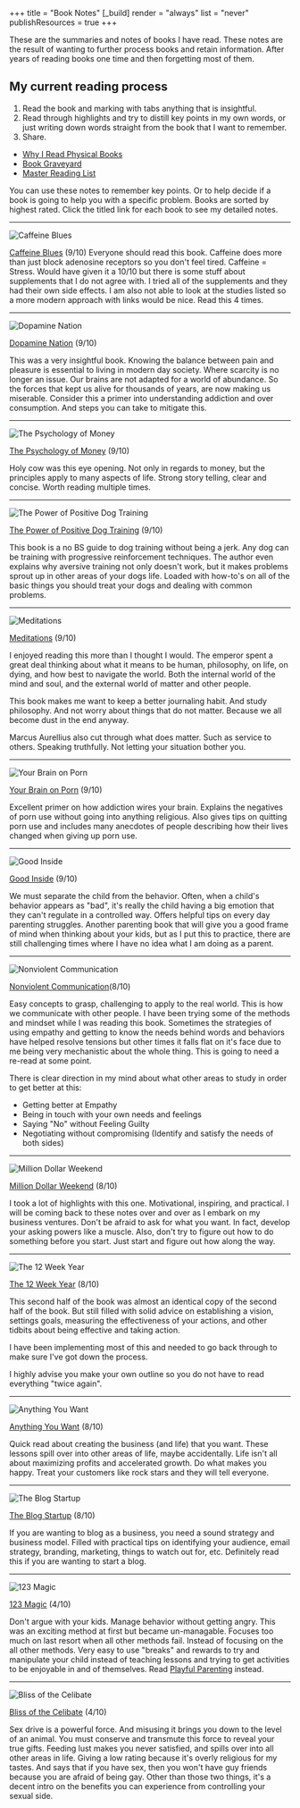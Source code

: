 +++
title = "Book Notes"
[_build]
  render = "always"
  list = "never"
  publishResources = true
+++


These are the summaries and notes of books I have read. These notes are the result of wanting to further process books and retain information. After years of reading books one time and then forgetting most of them. 

## My current reading process
1. Read the book and marking with tabs anything that is insightful.  
2. Read through highlights and try to distill key points in my own words, or just writing down words straight from the book that I want to remember. 
3. Share.

- [Why I Read Physical Books](Why%20I%20Read%20Physical%20Books.md)
- [Book Graveyard](Book%20Graveyard.md)
- [Master Reading List](Master%20Reading%20List.md)

You can use these notes to remember key points. Or to help decide if a book is going to help you with a specific problem. Books are sorted by highest rated. Click the titled link for each book to see my detailed notes. 

---


![Caffeine Blues](https://m.media-amazon.com/images/I/81esD9K1FcL._SL1500_.jpg?classes=inline&height=175px)

[Caffeine Blues](Caffeine%20Blues.md) (9/10)
Everyone should read this book. Caffeine does more than just block adenosine receptors so you don't feel tired. Caffeine = Stress. Would have given it a 10/10 but there is some stuff about supplements that I do not agree with. I tried all of the supplements and they had their own side effects. I am also not able to look at the studies listed so a more modern approach with links would be nice. Read this 4 times.

---

![Dopamine Nation](https://m.media-amazon.com/images/I/91lcJzqYNtL._SL1500_.jpg?classes=inline&height=175px)

[Dopamine Nation](Dopamine%20Nation.md) (9/10)

This was a very insightful book. Knowing the balance between pain and pleasure is essential to living in modern day society. Where scarcity is no longer an issue. Our brains are not adapted for a world of abundance. So the forces that kept us alive for thousands of years, are now making us miserable. Consider this a primer into understanding addiction and over consumption. And steps you can take to mitigate this. 

---
![The Psychology of Money](https://m.media-amazon.com/images/I/71aG0m9XRcL._SL1500_.jpg?classes=inline&height=175px)

[The Psychology of Money](The%20Psychology%20of%20Money.md) (9/10)

Holy cow was this eye opening. Not only in regards to money, but the principles apply to many aspects of life. Strong story telling, clear and concise. Worth reading multiple times. 

---

![The Power of Positive Dog Training](https://m.media-amazon.com/images/I/61fUL8I9owL._SL1500_.jpg?classes=inline&height=175px)

[The Power of Positive Dog Training](The%20Power%20of%20Positive%20Dog%20Training.md) (9/10)

This book is a no BS guide to dog training without being a jerk. Any dog can be training with progressive reinforcement techniques. The author even explains why aversive training not only doesn't work, but it makes problems sprout up in other areas of your dogs life. Loaded with how-to's on all of the basic things you should treat your dogs and dealing with common problems. 

---

![Meditations](https://m.media-amazon.com/images/I/512B-9yFgAL._SL1200_.jpg?classes=inline&height=175px)

[Meditations](Meditations.md) (9/10)

I enjoyed reading this more than I thought I would. The emperor spent a great deal thinking about what it means to be human, philosophy, on life, on dying, and how best to navigate the world. Both the internal world of the mind and soul, and the external world of matter and other people. 

This book makes me want to keep a better journaling habit. And study philosophy. And not worry about things that do not matter. Because we all become dust in the end anyway. 

Marcus Aurellius also cut through what does matter. Such as service to others. Speaking truthfully. Not letting your situation bother you. 

---

![Your Brain on Porn](https://m.media-amazon.com/images/I/611TBbtqJYL._SL1360_.jpg?classes=inline&height=175px)

[Your Brain on Porn](Your%20Brain%20on%20Porn.md) (9/10)

Excellent primer on how addiction wires your brain. Explains the negatives of porn use without going into anything religious. Also gives tips on quitting porn use and includes many anecdotes of people describing how their lives changed when giving up porn use. 

---


![Good Inside](https://m.media-amazon.com/images/I/71hzYnnWXBL._SL1500_.jpg?classes=inline&height=175px)

[Good Inside](Good%20Inside.md) (9/10)

We must separate the child from the behavior. Often, when a child's behavior appears as "bad", it's really the child having a big emotion that they can't regulate in a controlled way. Offers helpful tips on every day parenting struggles. Another parenting book that will give you a good frame of mind when thinking about your kids, but as I put this to practice, there are still challenging times where I have no idea what I am doing as a parent. 

---

![Nonviolent Communication](https://m.media-amazon.com/images/I/6188ojOs2tS._SL1000_.jpg?classes=inline&height=175px) 

[Nonviolent Communication](Nonviolent%20Communication.md)(8/10)

Easy concepts to grasp, challenging to apply to the real world. This is how we communicate with other people. I have been trying some of the methods and mindset while I was reading this book. Sometimes the strategies of using empathy and getting to know the needs behind words and behaviors have helped resolve tensions but other times it falls flat on it's face due to me being very mechanistic about the whole thing. This is going to need a re-read at some point. 

There is clear direction in my mind about what other areas to study in order to get better at this:
- Getting better at Empathy
- Being in touch with your own needs and feelings
- Saying "No" without Feeling Guilty
- Negotiating without compromising (Identify and satisfy the needs of both sides)

---

![Million Dollar Weekend](https://m.media-amazon.com/images/I/711Oi-AKX1L._SL1500_.jpg?classes=inline&height=175px)

[Million Dollar Weekend](Million%20Dollar%20Weekend.md) (8/10)

I took a lot of highlights with this one. Motivational, inspiring, and practical. I will be coming back to these notes over and over as I embark on my business ventures. Don't be afraid to ask for what you want. In fact, develop your asking powers like a muscle. Also, don't try to figure out how to do something before you start. Just start and figure out how along the way. 

---

![The 12 Week Year](https://m.media-amazon.com/images/I/71ZMsYuwELL._SL1500_.jpg?classes=inline&height=175px)

[The 12 Week Year](The%2012%20Week%20Year.md) (8/10)

This second half of the book was almost an identical copy of the second half of the book. But still filled with solid advice on establishing a vision, settings goals, measuring the effectiveness of your actions, and other tidbits about being effective and taking action. 

I have been implementing most of this and needed to go back through to make sure I've got down the process. 

I highly advise you make your own outline so you do not have to read everything "twice again". 

---

![Anything You Want](https://f.media-amazon.com/images/I/61P+7owVcML._SY425_.jpg?classes=inline&height=175px)

[Anything You Want](Anything%20You%20Want.md) (8/10)

Quick read about creating the business (and life) that you want. These lessons spill over into other areas of life, maybe accidentally. Life isn't all about maximizing profits and accelerated growth. Do what makes you happy. Treat your customers like rock stars and they will tell everyone. 

---

![The Blog Startup](https://m.media-amazon.com/images/I/61Lm6P0rPsL._SL1360_.jpg?classes=inline&height=175px)

[The Blog Startup](The%20Blog%20Startup.md) (8/10)

If you are wanting to blog as a business, you need a sound strategy and business model. Filled with practical tips on identifying your audience, email strategy, branding, marketing, things to watch out for, etc. Definitely read this if you are wanting to start a blog.

---


![123 Magic](https://m.media-amazon.com/images/I/61vWhousV5L._SL1500_.jpg?classes=inline&height=175px)

[123 Magic](123%20Magic.md) (4/10)

Don't argue with your kids. Manage behavior without getting angry. This was an exciting method at first but became un-managable. Focuses too much on last resort when all other methods fail. Instead of focusing on the all other methods. Very easy to use "breaks" and rewards to try and manipulate your child instead of teaching lessons and trying to get activities to be enjoyable in and of themselves. Read [Playful Parenting](Playful%20Parenting.md) instead.


---

![Bliss of the Celibate](/images/blissofthecelibate.png?classes=inline&height=175px)

[Bliss of the Celibate](Bliss%20of%20the%20Celibate.md) (4/10)

Sex drive is a powerful force. And misusing it brings you down to the level of an animal. You must conserve and transmute this force to reveal your true gifts. Feeding lust makes you never satisfied, and spills over into all other areas in life. Giving a low rating because it's overly religious for my tastes. And says that if you have sex, then you won't have guy friends because you are afraid of being gay. Other than those two things, it's a decent intro on the benefits you can experience from controlling your sexual side. 
